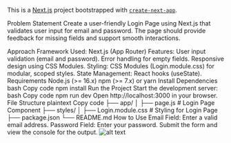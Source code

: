 This is a [Next.js](https://nextjs.org) project bootstrapped with [`create-next-app`](https://github.com/vercel/next.js/tree/canary/packages/create-next-app).

Problem Statement
Create a user-friendly Login Page using Next.js that validates user input for email and password. The page should provide feedback for missing fields and support smooth interactions.

Approach
Framework Used: Next.js (App Router)
Features:
User input validation (email and password).
Error handling for empty fields.
Responsive design using CSS Modules.
Styling: CSS Modules (Login.module.css) for modular, scoped styles.
State Management: React hooks (useState).
Requirements
Node.js (>= 16.x)
npm (>= 7.x) or yarn
Install Dependencies
bash
Copy code
npm install
Run the Project
Start the development server:
bash
Copy code
npm run dev
Open http://localhost:3000 in your browser.
File Structure
plaintext
Copy code
├── app/
│   ├── page.js        # Login Page Component
├── styles/
│   ├── Login.module.css  # Styling for Login Page
├── package.json
└── README.md
How to Use
Email Field: Enter a valid email address.
Password Field: Enter your password.
Submit the form and view the console for the output.
![alt text](<Screenshot 2024-12-18 at 9.43.40 AM.png>)